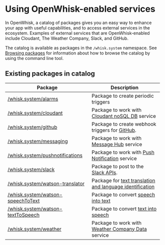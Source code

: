 
# Using OpenWhisk-enabled services

In OpenWhisk, a catalog of packages gives you an easy way to enhance your app with useful capabilities, and to access external services in the ecosystem. Examples of external services that are OpenWhisk-enabled include Cloudant, The Weather Company, Slack, and GitHub.

The catalog is available as packages in the `/whisk.system` namespace. See [Browsing packages](./packages.md#browsing-packages) for information about how to browse the catalog by using the command line tool.

## Existing packages in catalog

| Package | Description |
| --- | --- |
| [/whisk.system/alarms](https://github.com/openwhisk/openwhisk-package-alarms/blob/master/README.md) | Package to create periodic triggers |
| [/whisk.system/cloudant](https://github.com/openwhisk/openwhisk-package-cloudant/blob/master/README.md) | Package to work with [Cloudant noSQL DB](https://console.ng.bluemix.net/docs/services/Cloudant/index.html) service |
| [/whisk.system/github](https://github.com/openwhisk/openwhisk-package-catalog/blob/master/packages/github/README.md) | Package to create webhook triggers for [GitHub](https://developer.github.com/). |
| [/whisk.system/messaging](https://github.com/openwhisk/openwhisk-package-kafka/blob/master/README.md) | Package to work with [Message Hub](https://console.ng.bluemix.net/docs/services/MessageHub/index.html) service |
| [/whisk.system/pushnotifications](https://github.com/openwhisk/openwhisk-package-pushnotifications/blob/master/README.md) | Package to work with [Push Notification](https://console.ng.bluemix.net/docs/services/mobilepush/index.html) service |
| [/whisk.system/slack](https://github.com/openwhisk/openwhisk-catalog/blob/master/packages/slack/README.md) | Package to post to the [Slack APIs](https://api.slack.com/). |
| [/whisk.system/watson-translator](https://github.com/openwhisk/openwhisk-catalog/blob/master/packages/watson-translator/README.md) | Package for [text translation and language identification](https://www.ibm.com/watson/developercloud/language-translator.html) |
| [/whisk.system/watson-speechToText](https://github.com/openwhisk/openwhisk-catalog/blob/master/packages/watson-speechToText/README.md) | Package to convert [speech into text](https://www.ibm.com/watson/developercloud/speech-to-text.html) |
| [/whisk.system/watson-textToSpeech](https://github.com/openwhisk/openwhisk-catalog/blob/master/packages/watson-textToSpeech/README.md) | Package to convert [text into speech](https://www.ibm.com/watson/developercloud/text-to-speech.html) |
| [/whisk.system/weather](https://github.com/openwhisk/openwhisk-catalog/blob/master/packages/weather/README.md) | Package to work with [Weather Company Data](https://console.ng.bluemix.net/docs/services/Weather/index.html) service|

<!--
TODO: place holder until we have a README for samples 
| [/whisk.system/samples](https://github.com/openwhisk/openwhisk-catalog/blob/master/packages/samples/README.md) | offers sample actions in different languages |
-->
<!--
TODO: place holder until we have a README for utils
| [/whisk.system/utils](https://github.com/openwhisk/openwhisk-catalog/blob/master/packages/utils/README.md) | offers utilities actions such as cat, echo, and etc. |
-->
